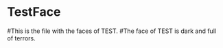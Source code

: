 # TestFace

#This is the file with the faces of TEST.
#The face of TEST is dark and full of terrors.
